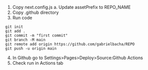 1. Copy next.config.js
    a. Update assetPrefix to REPO_NAME
2. Copy .github directory
3. Run code
```
git init
git add .
git commit -m "first commit"
git branch -M main
git remote add origin https://github.com/gabrielbacha/REPO
git push -u origin main
```
4. In Github go to Settings>Pages>Deploy>Source:Github Actions
5. Check run in Actions tab

